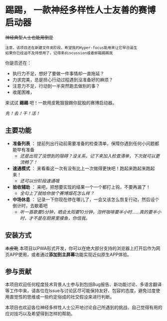 # 踢踢， 一款神经多样性人士友善的赛博启动器
~~神经典型人士也能用倒是~~
```
注意，该项目还在新建文件夹阶段，希望我的Hyper-focus能用来让它早日诞生
如果你已经迫不及待想用了，记得来discussion或者邮箱踢踢我
```
你是否还在：
- 执行力不足，想好了要做一件事情却一直拖延？
- 力求完美，总是担心行动过程遇到没准备好的麻烦？
- 注意力不足，行动到一半突然跑去做别的事？
- 收尾困难，
  
来试试 **踢踢** 吧！一款用皮靴狠狠踢你屁股的赛博启动器。

*先！去！干！活！*

## 主要功能

- **准备列表** ： 提前列出行动前需要准备的检查清单，保障你遇到任何小问题都能早有准备
  - *还是出现了没想到的阻碍？没关系，记下来加入检查清单，下次就可以更流畅了！*
- **速通模式** ： 来看看这一次有没有比上一次做得更快吧！跑起来跑起来跑起来！
  - *还可以分阶段速通哦*
- **验收辅助** ： 来吧，把想要实现的结果一个一个都打上钩，不要再漏了！
  - *全勾上了就给你放个赛博烟花怎么样？*
- **中场休息** ： 记录一下你现在停在哪儿了，一会又该怎么恢复行动，然后设个倒计时，去歇着吧
  - *听一首歌要5分钟，晒会太阳要10分钟，泡杯咖啡要半小时……真的要半小时，才不是在厨房里摸鱼，你信我。*

## 安装方式

~~本皮靴~~ 本项目以PWA形式开发，你可以在绝大部分支持的浏览器上打开后作为网页APP使用，或者通过**添加到主屏幕**功能实现近似原生APP体验。

## 参与贡献
本项目欢迎任何程度技术背景人士参与到包括Bug报告、新功能讨论、多语言翻译等工作中来，请各位在Issue与讨论区尽可能保持友好、包容的态度，避免过度使用直觉性的思维或一些约定俗成的社交假设来进行判断。

本项目也欢迎各位神经多样性人士公开地讨论自己所遇到的挑战、自己觉得有用的应对技巧以及希望得到怎样的帮助。